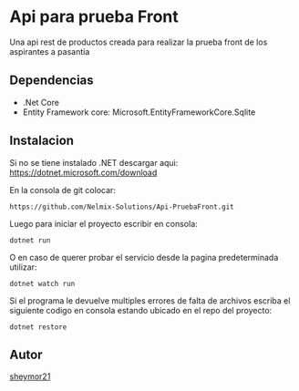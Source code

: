 # Api para prueba Front
Una api rest de productos creada para realizar la prueba front de los aspirantes a pasantia

## Dependencias
- .Net Core
- Entity Framework core:  Microsoft.EntityFrameworkCore.Sqlite

## Instalacion
Si no se tiene instalado .NET descargar aqui: https://dotnet.microsoft.com/download

En la consola de git colocar:

~~~
https://github.com/Nelmix-Solutions/Api-PruebaFront.git
~~~

Luego para iniciar el proyecto escribir en consola:
~~~
dotnet run
~~~
O en caso de querer probar el servicio desde la pagina predeterminada utilizar:
~~~
dotnet watch run
~~~

Si el programa le devuelve multiples errores de falta de archivos escriba el siguiente codigo en consola estando ubicado en el repo del proyecto:
~~~
dotnet restore
~~~

## Autor
[sheymor21](https://github.com/sheymor21)
